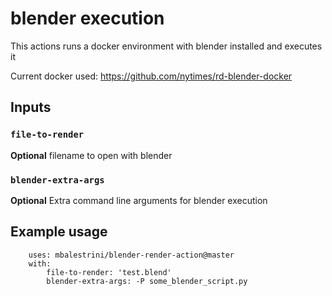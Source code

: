 # blender execution

This actions runs a docker environment with blender installed and executes it

Current docker used: https://github.com/nytimes/rd-blender-docker

## Inputs

### `file-to-render`

**Optional** filename to open with blender

### `blender-extra-args`

**Optional** Extra command line arguments for blender execution



## Example usage

```
    uses: mbalestrini/blender-render-action@master
    with:
        file-to-render: 'test.blend'
        blender-extra-args: -P some_blender_script.py
 ```
